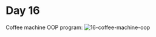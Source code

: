 # Day 16
Coffee machine OOP program:
![16-coffee-machine-oop](https://github.com/paweldro/100-days-of-code-python-bootcamp/assets/29238627/b69f2ebe-a232-473f-bcd8-817527e2f749)

